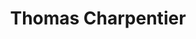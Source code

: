 ---
title: "Thomas Charpentier"
url: /andernos-les-bains/thomas-charpentier/
shop: directeurs de funérailles
---